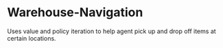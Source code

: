 # Warehouse-Navigation
Uses value and policy iteration to help agent pick up and drop off items at certain locations.
